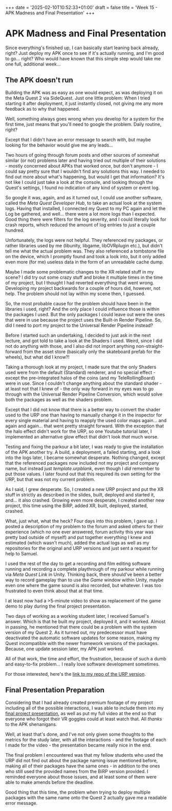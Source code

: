 +++
date = '2025-02-10T10:52:33+01:00'
draft = false
title = 'Week 15 - APK Madness and Final Presentation'
+++

# APK Madness and Final Presentation
Since everything's finished up, I can basically start leaning back already, right? Just deploy my APK once to see if it's actually running, and I'm good to go... right? Who would have known that this simple step would take me one full, additional week...

## The APK doesn't run
Building the APK was as easy as one would expect, as was deploying it on the Meta Quest 2 via SideQuest. Just one little problem: When I tried starting it after deployment, it just instantly closed, not giving me any more feedback as to why that happened.

Well, something always goes wrong when you develop for a system for the first time, just means that you'll need to google the problem. Daily routine, right?

Except that I didn't have an error message to search with, but maybe looking for the behavior would give me any leads...

Two hours of going through forum posts and other sources of somewhat similar (or not) problems later and having tried out multiple of their solutions - mostly concerned about APKs that worked once, but don't anymore - I could say pretty sure that I wouldn't find any solutions this way. I needed to find out more about what's happening, but would I get that information? It's not like I could just take a look at the console, and looking through the Quest's settings, I found no indication of any kind of system or event log.

So google it was, again, and as it turned out, I could use another software, called the *Meta Quest Developer Hub*, to take an actual look at the system logs. Having that installed, I connected my Quest to my PC again and let the Log be gathered, and well... there were a lot more logs than I expected. Good thing there were filters for the log severity, and I could literally look for crash reports, which reduced the amount of log entries to *just* a couple hundred.

Unfortunately, the logs were not helpful. They referenced my packages, or rather libraries used by me (libunity, libgame, libOVRplugin etc.), but didn't tell me what the actual problem was. They also referenced a tombstone file on the device, which I promptly found and took a look into, but it only added even more (for me) useless data in the form of an unreadable cache dump.

Maybe I made some problematic changes to the XR related stuff in my scene? I did try out some crazy stuff and broke it multiple times in the time of my project, but I thought I had reverted everything that went wrong. Developing my project backwards for a couple of hours did, however, not help. The problem should not lay within my scene then, I guessed.

So, the most probable cause for the problem should have been in the libraries i used, right? And the only place I could influence those is within the packages I used. But the only packages I could leave out were the ones that were in use because the project uses the Built-in Render Pipeline. So, did I need to port my project to the Universal Render Pipeline instead?

Before I started such an undertaking, I decided to just ask in the next lecture, and got told to take a look at the Shaders I used. Weird, since I did not do anything with those, and I also did not import anything non-straight-forward from the asset store (basically only the skateboard prefab for the wheels), but what did I know?!

Taking a thorough look at my project, I made sure that the only Shaders used were from the default (Standard) renderer, and no special effect - except the pre-integrated halos of the coins (and my TeleRollingBoard) were in use. Since I couldn't change anything about the standard shader - at least not that I knew of - the only way forward in my eyes was to go through with the Universal Render Pipeline Conversion, which would solve both the packages as well as the shaders problem.

Except that I did not know that there is a better way to convert the shader used to the URP one than having to manually change it in the inspector for every single material and having to reapply the used color maps again... and again and again... that went pretty straight forward. With the exception that the halo effect didn't work for the URP, so one Youtube tutorial later, I implemented an alternative glow effect that didn't look *that* much worse.

Testing and fixing the parkour a bit later, I was ready to give the installation of the APK another try. A build, a deployment, a failed starting, and a look into the logs later, I became somewhat desperate. Nothing changed, except that the referenced packages now included not my project and company name, but instead just *template.urpblank*, even though I *did* remember to put those values. I later found out that this required its own setting for the URP, but that was not my current problem.

As I said, I grew desperate. So, I created a new URP project and put the XR stuff in strictly as described in the slides, built, deployed and started it, and... it also crashed. Growing even more desperate, I created another new project, this time using the BiRP, added XR, built, deployed, started, crashed.

What, just what, what the heck? Four days into this problem, I gave up. I posted a description of my problem to the forum and asked others for their experience (which no one ever answered, forum activity this year was pretty bad outside of myself) and put together everything I knew and estimated (which wasn't much), added the actual logs as well as my repositories for the original and URP versions and just sent a request for help to Samuel.

I used the rest of the day to get a recording and film editing software running and recording a complete playthrough of my parkour while running via *Meta Quest Link* in Unity. Thinking back, there should've been a better way to record gameplay than to use the *Game* window within Unity, maybe even one where the game sound is also recorded, but whatever. I was too frustrated to even think about that at that time.

I at least now had a >5-minute video to show as replacement of the game demo to play during the final project presentation.

Two days of working as a working student later, I received Samuel's answer. Which is that he built my project, deployed it, and it worked. Almost in passing, he mentioned that there could be a problem with the system version of my Quest 2. As it turned out, my predecessor must have deactivated the automatic software updates for some reason, making my Quest incompatible with the newer framework versions of the packages. Because, one update session later, my APK just worked.

All of that work, the time and effort, the frustration, because of such a dumb and easy-to-fix problem... I really love software development sometimes.

For those interested, here's the [link to my repo of the URP version](https://github.com/theblacki/TRB_Parkour_URP "GitHub Repo with the URP version").

## Final Presentation Preparation
Considering that I had already created premium footage of my project including all of the possible interactions, I was able to include them into my [final project presentation](https://docs.google.com/presentation/d/19-JMaxupf-0s3u4k-S3_ZLYhaDf88JKTtpX8-zotNaA/edit?usp=sharing "The final project report google docs presentation"), as well as put my full video at the end so that everyone who forgot their VR goggles could at least watch that. All *thanks* to the APK shenanigans.

Well, at least that's done, and I've not only given some thoughts to the metrics for the study later, with all the interactions - and the footage of each I made for the video - the presentation became really nice in the end.

The final problem I encountered was that my fellow students who used the URP did not find out about the package naming issue mentioned before, making all of their packages have the same ones - in addition to the ones who still used the provided names from the BiRP version provided. I reminded everyone about those issues, and at least some of them were able to make amends before the deadline.

Good thing that this time, the problem when trying to deploy multiple packages with the same name onto the Quest 2 actually gave me a readable error message.